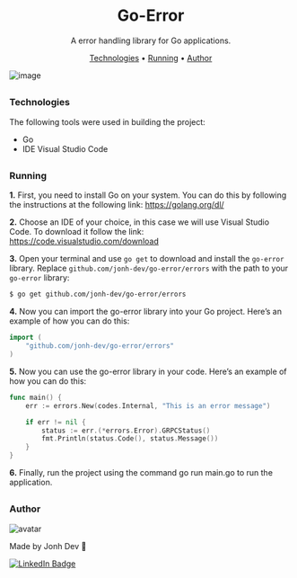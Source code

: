 <h1 align="center"> Go-Error </h1>

<p align="center">A error handling library for Go applications.</p>

<p align="center">
 <a href="#technologies">Technologies</a> •
 <a href="#running">Running</a> •
 <a href="#author">Author</a>
</p>

![image](https://github.com/jonh-dev/go-error/assets/101439670/3260ccc0-95da-444f-9fca-751f7e0240cd)

##

### Technologies

The following tools were used in building the project:

- Go
- IDE Visual Studio Code

##

### Running

**1.** First, you need to install Go on your system. You can do this by following the instructions at the following link: https://golang.org/dl/

**2.** Choose an IDE of your choice, in this case we will use Visual Studio Code. To download it follow the link: https://code.visualstudio.com/download

**3.** Open your terminal and use `go get` to download and install the `go-error` library. Replace `github.com/jonh-dev/go-error/errors` with the path to your `go-error` library:

```bash
$ go get github.com/jonh-dev/go-error/errors
```

**4.** Now you can import the go-error library into your Go project. Here’s an example of how you can do this:

```go
import (
    "github.com/jonh-dev/go-error/errors"
)
```

**5.** Now you can use the go-error library in your code. Here’s an example of how you can do this:

```go
func main() {
    err := errors.New(codes.Internal, "This is an error message")

    if err != nil {
        status := err.(*errors.Error).GRPCStatus()
        fmt.Println(status.Code(), status.Message())
    }
}
```

**6.** Finally, run the project using the command go run main.go to run the application.

##

### Author

![avatar](https://user-images.githubusercontent.com/101439670/181940218-4f68ffb9-0d35-40df-b8e9-86629333d244.png)

Made by Jonh Dev 🙏

[![LinkedIn Badge](https://img.shields.io/badge/-LINKEDIN-blue?style=flat-square&logo=Linkedin&logoColor=white&link="https://www.linkedin.com/in/jo%C3%A3o-carlos-schwab-zanardi-752591213/)](https://www.linkedin.com/in/jo%C3%A3o-carlos-schwab-zanardi-752591213/)
